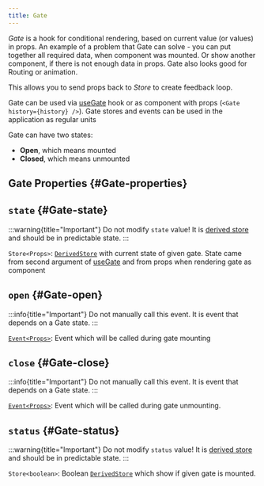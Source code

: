 ```yaml
---
title: Gate
---
```


_Gate_ is a hook for conditional rendering, based on current value (or values) in props. An example of a problem that Gate can solve - you can put together all required data, when component was mounted. Or show another component, if there is not enough data in props. Gate also looks good for Routing or animation.

This allows you to send props back to _Store_ to create feedback loop.

Gate can be used via [useGate](/en/api/effector-solid/useGate) hook or as component with props (`<Gate history={history} />`). Gate stores and events can be used in the application as regular units

Gate can have two states:

- **Open**, which means mounted
- **Closed**, which means unmounted

## Gate Properties {#Gate-properties}

## `state` {#Gate-state}

:::warning{title="Important"}
Do not modify `state` value! It is [derived store](/en/api/effector/Store#derived-store) and should be in predictable state.
:::

`Store<Props>`: [`DerivedStore`](/en/api/effector/Store#derived-store) with current state of given gate. State came from second argument of [useGate](/en/api/effector-solid/useGate) and from props when rendering gate as component

## `open` {#Gate-open}

:::info{title="Important"}
Do not manually call this event. It is event that depends on a Gate state.
:::

[`Event<Props>`](/en/api/effector/Event): Event which will be called during gate mounting

## `close` {#Gate-close}

:::info{title="Important"}
Do not manually call this event. It is event that depends on a Gate state.
:::

[`Event<Props>`](/en/api/effector/Event): Event which will be called during gate unmounting.

## `status` {#Gate-status}

:::warning{title="Important"}
Do not modify `status` value! It is [derived store](/en/api/effector/Store#derived-store) and should be in predictable state.
:::

`Store<boolean>`: Boolean [`DerivedStore`](/en/api/effector/Store#derived-store) which show if given gate is mounted.
